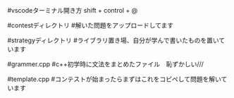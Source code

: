 #vscodeターミナル開き方
shift + control + @


#contestディレクトリ
#解いた問題をアップロードしてます

#strategyディレクトリ
#ライブラリ置き場、自分が学んで書いたものを置いています

#grammer.cpp
#c++初学時に文法をまとめたファイル　恥ずかしい///

#template.cpp
#コンテストが始まったらまずはこれをコピペして問題を解いています